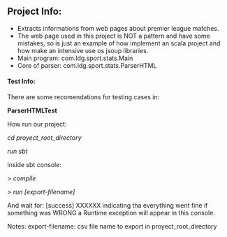 

## Project Info: 

* Extracts informations from web pages about premier league matches.
* The web page used in this project is NOT a pattern and have some mistakes, so is just an 
  example of how implement an scala project and how make an intensive use os jsoup libraries.
* Main program: com.ldg.sport.stats.Main
* Core of parser: com.ldg.sport.stats.ParserHTML

#### Test Info:

There are some recomendations for testing cases in:

**ParserHTMLTest**


How run our project:

*cd proyect_root_directory*

*run sbt* 

inside sbt console: 

*> compile* 

*> run [export-filename]*

And wait for: 
[success] XXXXXX indicating tha everything went fine if something was WRONG a Runtime exception will appear 
in this console.

Notes: 
export-filename: csv file name to export in proyect_root_directory

